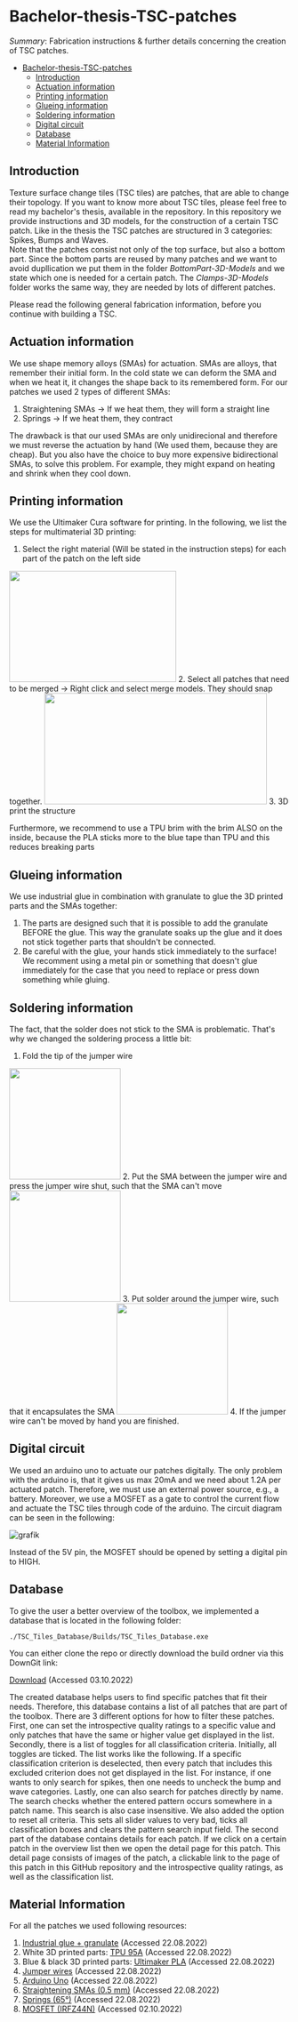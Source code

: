 # Bachelor-thesis-TSC-patches

*Summary*:
Fabrication instructions &amp; further details concerning the creation of TSC patches.

- [Bachelor-thesis-TSC-patches](#bachelor-thesis-tsc-patches)
  * [Introduction](#introduction)
  * [Actuation information](#actuation-information)
  * [Printing information](#printing-information)
  * [Glueing information](#glueing-information)
  * [Soldering information](#soldering-information)
  * [Digital circuit](#digital-circuit)
  * [Database](#database)
  * [Material Information](#material-information)


## Introduction

Texture surface change tiles (TSC tiles) are patches, that are able to change their topology. If you want to know more about TSC tiles, please feel free to read my bachelor's thesis, available in the repository.
In this repository we provide instructions and 3D models, for the construction of a certain TSC patch.
Like in the thesis the TSC patches are structured in 3 categories: Spikes, Bumps and Waves.  
Note that the patches consist not only of the top surface, but also a bottom part. Since the bottom parts are reused by many patches and we want to avoid dupllication we put them in the folder *BottomPart-3D-Models* and we state which one is needed for a certain patch. The *Clamps-3D-Models* folder works the same way, they are needed by lots of different patches.

Please read the following general fabrication information, before you continue with building a TSC.

## Actuation information

We use shape memory alloys (SMAs) for actuation. SMAs are alloys, that remember their initial form. In the cold state we can deform the SMA and when we heat it, it changes the shape back to its remembered form. For our patches we used 2 types of different SMAs: 

1. Straightening SMAs &#8594; If we heat them, they will form a straight line
2. Springs &#8594; If we heat them, they contract 

The drawback is that our used SMAs are only unidirecional and therefore we must reverse the actuation by hand (We used them, because they are cheap). But you also have the choice to buy more expensive bidirectional SMAs, to solve this problem. For example, they might expand on heating and shrink when they cool down.


## Printing information

We use the Ultimaker Cura software for printing. In the following, we list the steps for multimaterial 3D printing: 
1. Select the right material (Will be stated in the instruction steps) for each part of the patch on the left side 
<img src="https://user-images.githubusercontent.com/82590951/185628026-55f0e1e7-80df-4941-8b28-101c5e1660b2.png" width="300" height="200" />
2. Select all patches that need to be merged &#8594; Right click and select merge models. They should snap together.
<img src="https://user-images.githubusercontent.com/82590951/185628018-71d602d0-4283-4541-836d-f150d90c92a8.png" width="400" height="200" />
3. 3D print the structure 

Furthermore, we recommend to use a TPU brim with the brim ALSO on the inside, because the PLA sticks more to the blue tape than TPU and this reduces breaking parts

## Glueing information
We use industrial glue in combination with granulate to glue the 3D printed parts and the SMAs together:

1. The parts are designed such that it is possible to add the granulate BEFORE the glue. This way the granulate soaks up the glue and it does not stick together parts that shouldn't be connected.
2. Be careful with the glue, your hands stick immediately to the surface! We recomment using a metal pin or something that doesn't glue immediately for the case that you need to replace or press down something while gluing.

## Soldering information

The fact, that the solder does not stick to the SMA is problematic. That's why we changed the soldering process a little bit:

1. Fold the tip of the jumper wire
<img src="https://user-images.githubusercontent.com/82590951/193465590-f9385c7f-2e9b-4cb0-9c00-ee010f6ae063.png" width="200" height="200" />
2. Put the SMA between the jumper wire and press the jumper wire shut, such that the SMA can't move 
<img src="https://user-images.githubusercontent.com/82590951/193465647-a2e3660d-1f03-41e1-b0e3-5305cd50da77.png" width="200" height="200" />
3. Put solder around the jumper wire, such that it encapsulates the SMA 
<img src="https://user-images.githubusercontent.com/82590951/193465651-c5896d87-fd00-464c-929a-6d07e6a64ebb.png" width="200" height="200" />
4. If the jumper wire can't be moved by hand you are finished.

## Digital circuit

We used an arduino uno to actuate our patches digitally. The only problem with the arduino is, that it gives us max 20mA and we need about 1.2A per actuated patch. Therefore, we must use an external power source, e.g., a battery. Moreover, we use a MOSFET as a gate to control the current flow and actuate the TSC tiles through code of the arduino. The circuit diagram can be seen in the following: 

![grafik](https://user-images.githubusercontent.com/82590951/193465931-30f832bd-b579-43ca-8350-a031bf14e275.png)

Instead of the 5V pin, the MOSFET should be opened by setting a digital pin to HIGH.

## Database

To give the user a better overview of the toolbox, we implemented a database that is located in the following folder:

`./TSC_Tiles_Database/Builds/TSC_Tiles_Database.exe`

You can either clone the repo or directly download the build ordner via this DownGit link: 

[Download](https://minhaskamal.github.io/DownGit/#/home?url=https://github.com/DavidW2211/Bachelor-thesis-TSC-patches/tree/main/TSC_Tiles_Database/Builds) (Accessed 03.10.2022)

The created database helps users to find specific patches that fit their needs. Therefore, this database contains a list of all patches that are part of the toolbox. There are 3 different options for how to filter these patches. First, one can set the introspective quality ratings to a specific value and only patches that have the same or higher value get displayed in the list. Secondly, there is a list of toggles for all classification criteria. Initially, all toggles are ticked. The list works like the following. If a specific classification criterion is deselected, then every patch that includes this excluded criterion does not get displayed in the list. For instance, if one wants to only search for spikes, then one needs to uncheck the bump and wave categories. Lastly, one can also search for patches directly by name. The search checks whether the entered pattern occurs somewhere in a patch name. This search is also case insensitive. We also added the option to reset all criteria. This sets all slider values to very bad, ticks all classification boxes and clears the pattern search input field.
The second part of the database contains details for each patch. If we click on a certain patch in the overview list then we open the detail page for this patch. This detail page consists of images of the patch, a clickable link to the page of this patch in this GitHub repository and the introspective quality ratings, as well as the classification list.

## Material Information

For all the patches we used following resources:   
1. [Industrial glue + granulate](https://www.amazon.de/-/en/Industrial-Effective-All-Purpose-Waterproof-Heat-Resistant/dp/B01NCZFZOG/ref=sr_1_5?keywords=industriekleber&qid=1661181665&sprefix=industrie%2Caps%2C97&sr=8-5) (Accessed 22.08.2022)
2. White 3D printed parts: [TPU 95A](https://www.igo3d.com/ultimaker-tpu-285-weiss-750) (Accessed 22.08.2022)
3. Blue & black 3D printed parts: [Ultimaker PLA](https://www.igo3d.com/ultimaker-3-pla) (Accessed 22.08.2022)
4. [Jumper wires](https://www.amazon.de/AZDelivery-Jumper-Wire-Cable-Parent/dp/B07KKJ69DV/ref=sr_1_1_sspa?keywords=br%C3%BCckendraht+m%C3%A4nnlich&qid=1661181306&sprefix=jumper+w%2Caps%2C94&sr=8-1-spons&psc=1&smid=A1X7QLRQH87QA3&spLa=ZW5jcnlwdGVkUXVhbGlmaWVyPUExWVVTR0pWSElBOTVMJmVuY3J5cHRlZElkPUEwNTY1OTU5Mlc4S1c0WEM1SkIxWCZlbmNyeXB0ZWRBZElkPUEwNzg2NTcwMVgxTkpaS0xHUFROUiZ3aWRnZXROYW1lPXNwX2F0ZiZhY3Rpb249Y2xpY2tSZWRpcmVjdCZkb05vdExvZ0NsaWNrPXRydWU=) (Accessed 22.08.2022)
5. [Arduino Uno](https://www.amazon.com/dp/B01EWOE0UU/ref=sr_1_2_sspa?__mk_de_DE=%C3%85M%C3%85%C5%BD%C3%95%C3%91&crid=1C4FYOUBGT5BM&keywords=arduino+uno+r3&qid=1661181427&sprefix=arduino+uno+r%2Caps%2C217&sr=8-2-spons&psc=1&spLa=ZW5jcnlwdGVkUXVhbGlmaWVyPUEyRTI4MUVYQUJQQUpTJmVuY3J5cHRlZElkPUEwMjE0MTg1M0tQNExKTlUwUDlRRCZlbmNyeXB0ZWRBZElkPUEwNDgzODMzMUlIN1I4WVRSM0w1UiZ3aWRnZXROYW1lPXNwX2F0ZiZhY3Rpb249Y2xpY2tSZWRpcmVjdCZkb05vdExvZ0NsaWNrPXRydWU=) (Accessed 22.08.2022)
6. [Straightening SMAs (0.5 mm)](https://www.ebay.de/itm/272744207192?_trkparms=amclksrc%3DITM%26aid%3D1110006%26algo%3DHOMESPLICE.SIM%26ao%3D1%26asc%3D20200818143230%26meid%3D8756667dcc0e49289656add78ea02dc2%26pid%3D101224%26rk%3D1%26rkt%3D2%26sd%3D273567764601%26itm%3D272744207192%26pmt%3D0%26noa%3D1%26pg%3D2047675%26algv%3DDefaultOrganicWeb&_trksid=p2047675.c101224.m-1) (Accessed 22.08.2022)
7. [Springs (65°)](https://www.ebay.de/itm/273567764601?chn=ps&var=575427231816&norover=1&mkevt=1&mkrid=707-134425-41852-0&mkcid=2&itemid=575427231816_273567764601&targetid=1404115579173&device=c&mktype=pla&googleloc=1004896&poi=&campaignid=17935704717&mkgroupid=139162549385&rlsatarget=pla-1404115579173&abcId=9301059&merchantid=7364532&gclid=Cj0KCQjw0oyYBhDGARIsAMZEuMuVkPHRHqsgRvDC3RfehDmSxC5IyUCN7cTK6KzO_mhqoJfxeMrgXL8aAvvfEALw_wcB) (Accessed 22.08.2022)
8. [MOSFET (IRFZ44N)](https://www.amazon.de/HUAREW-IRFZ44N-Gleichrichter-leistung-Transistor/dp/B08H56RJY9/ref=asc_df_B08H56RJY9/?tag=googshopde-21&linkCode=df0&hvadid=560291067799&hvpos=&hvnetw=g&hvrand=7746497831967873038&hvpone=&hvptwo=&hvqmt=&hvdev=c&hvdvcmdl=&hvlocint=&hvlocphy=9041798&hvtargid=pla-991818080629&psc=1&th=1&psc=1) (Accessed 02.10.2022)
